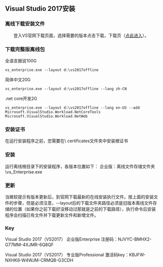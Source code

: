 ## Visual Studio 2017安装
### 离线下载安装文件

　　登入VS官网下载页面，选择需要的版本点击下载，下载页（[点此进入](https://www.visualstudio.com/zh-hans/downloads/)）。

### 下载完整版离线包

全语言据说100G
```
vs_enterprise.exe --layout d:\vs2017offline
```
简体中文20G
```
vs_enterprise.exe --layout d:\vs2017offline --lang zh-CN
```

.net core开发2G
```
vs_enterprise.exe --layout d:\vs2017offline --lang en-US --add Microsoft.VisualStudio.Workload.NetCoreTools Microsoft.VisualStudio.Workload.NetWeb
```

### 安装证书

在运行安装程序之前，您需要在\ certificates文件夹中安装根证书

### 安装
运行离线根目录下的安装程序，各版本位置如下：
企业版：离线文件存储文件夹\vs_Enterprise.exe

### 更新
当微软提示有版本更新后，到官网下载最新的在线安装执行文件。按上面的安装文件的步骤，但是必须注意，--layout后的下载文件夹路径必须是旧版本离线文件存储的位置（如果你之前下载好没移动过那就是之前的下载路径），执行命令后安装程序会扫描已有文件并下载更新文件和新增文件。

### Key

Visual Studio 2017（VS2017） 企业版Enterprise 注册码：NJVYC-BMHX2-G77MM-4XJMR-6Q8QF

Visual Studio 2017（VS2017） 专业版Professional 激活码key：KBJFW-NXHK6-W4WJM-CRMQB-G3CDH